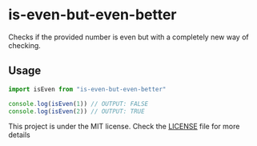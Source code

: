 # is-even-but-even-better

Checks if the provided number is even but with a completely new way of checking.

## Usage

```js
import isEven from "is-even-but-even-better"

console.log(isEven(1)) // OUTPUT: FALSE
console.log(isEven(2)) // OUTPUT: TRUE
```

This project is under the MIT license. Check the [LICENSE](/LICENSE) file for more details
